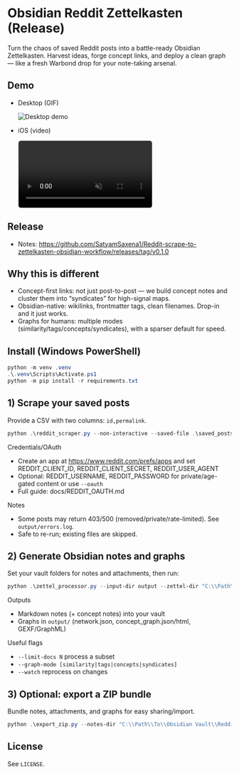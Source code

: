 # Obsidian Reddit Zettelkasten (Release)

Turn the chaos of saved Reddit posts into a battle-ready Obsidian Zettelkasten. Harvest ideas, forge concept links, and deploy a clean graph — like a fresh Warbond drop for your note-taking arsenal.

## Demo

- Desktop (GIF)
  
  ![Desktop demo](assets/PC.gif)

- iOS (video)
  
  <video src="https://github.com/SatyamSaxena1/Reddit-scrape-to-zettelkasten-obsidian-workflow/releases/download/v0.1.0/ios.mov" controls playsinline muted style="max-width:100%; height:auto; border:1px solid #ccc; border-radius:6px;"></video>

## Release
- Notes: https://github.com/SatyamSaxena1/Reddit-scrape-to-zettelkasten-obsidian-workflow/releases/tag/v0.1.0

## Why this is different
- Concept-first links: not just post-to-post — we build concept notes and cluster them into “syndicates” for high-signal maps.
- Obsidian-native: wikilinks, frontmatter tags, clean filenames. Drop-in and it just works.
- Graphs for humans: multiple modes (similarity/tags/concepts/syndicates), with a sparser default for speed.

## Install (Windows PowerShell)

```powershell
python -m venv .venv
.\.venv\Scripts\Activate.ps1
python -m pip install -r requirements.txt
```

## 1) Scrape your saved posts
Provide a CSV with two columns: `id,permalink`.

```powershell
python .\reddit_scraper.py --non-interactive --saved-file .\saved_posts.csv --output-dir output
```

Credentials/OAuth
- Create an app at https://www.reddit.com/prefs/apps and set REDDIT_CLIENT_ID, REDDIT_CLIENT_SECRET, REDDIT_USER_AGENT
- Optional: REDDIT_USERNAME, REDDIT_PASSWORD for private/age-gated content or use `--oauth`
- Full guide: docs/REDDIT_OAUTH.md

Notes
- Some posts may return 403/500 (removed/private/rate-limited). See `output/errors.log`.
- Safe to re-run; existing files are skipped.

## 2) Generate Obsidian notes and graphs
Set your vault folders for notes and attachments, then run:

```powershell
python .\zettel_processor.py --input-dir output --zettel-dir "C:\\Path\\To\\Obsidian Vault\\Reddit Zettels" --media-dir "C:\\Path\\To\\Obsidian Vault\\Reddit Attachments" --graph-mode syndicates --recompute-all
```

Outputs
- Markdown notes (+ concept notes) into your vault
- Graphs in `output/` (network.json, concept_graph.json/html, GEXF/GraphML)

Useful flags
- `--limit-docs N` process a subset
- `--graph-mode [similarity|tags|concepts|syndicates]`
- `--watch` reprocess on changes

## 3) Optional: export a ZIP bundle
Bundle notes, attachments, and graphs for easy sharing/import.

```powershell
python .\export_zip.py --notes-dir "C:\\Path\\To\\Obsidian Vault\\Reddit Zettels" --media-dir "C:\\Path\\To\\Obsidian Vault\\Reddit Attachments" --graphs-dir output --out output\obsidian_export.zip
```

## License
See `LICENSE`.
